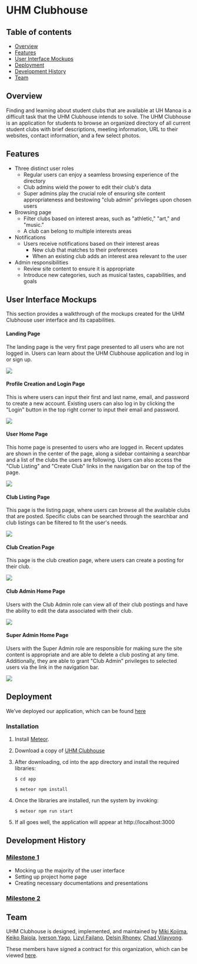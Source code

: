 # UHM Clubhouse

## Table of contents

* [Overview](#overview)
* [Features](#features)
* [User Interface Mockups](#user-interface-mockups)
* [Deployment](#deployment)
* [Development History](#development-history)
* [Team](#team)


## Overview 
Finding and learning about student clubs that are available at UH Manoa is a difficult task that the UHM Clubhouse intends to solve. The UHM Clubhouse is an application for students to browse an organized directory of all current student clubs with brief descriptions, meeting information, URL to their websites, contact information, and a few select photos.

## Features
* Three distinct user roles
  * Regular users can enjoy a seamless browsing experience of the directory
  * Club admins wield the power to edit their club's data
  * Super admins play the crucial role of ensuring site content appropriateness and bestowing "club admin" privileges upon chosen users
* Browsing page
  * Filter clubs based on interest areas, such as "athletic," "art," and "music." 
  * A club can belong to multiple interests areas
* Notifications
  * Users receive notifications based on their interest areas
    * New club that matches to their preferences
    * When an existing club adds an interest area relevant to the user
* Admin responsibilities
  * Review site content to ensure it is appropriate
  * Introduce new categories, such as musical tastes, capabilities, and goals


## User Interface Mockups
This section provides a walkthrough of the mockups created for the UHM Clubhouse user interface and its capabilities.

#### Landing Page
The landing page is the very first page presented to all users who are not logged in. Users can learn about the UHM Clubhouse application and log in or sign up.

<img src="images/landing.png">

#### Profile Creation and Login Page
This is where users can input their first and last name, email, and password to create a new account. Existing users can also log in by clicking the "Login" button in the top right corner to input their email and password.

<img src="images/signin.png">

#### User Home Page
This home page is presented to users who are logged in. Recent updates are shown in the center of the page, along a sidebar containing a searchbar and a list of the clubs the users are following. Users can also access the "Club Listing" and "Create Club" links in the navigation bar on the top of the page.

<img src="images/user-landing.png">

#### Club Listing Page
This page is the listing page, where users can browse all the available clubs that are posted. Specific clubs can be searched through the searchbar and club listings can be filtered to fit the user's needs. 

<img src="images/club-listing.png">

#### Club Creation Page
This page is the club creation page, where users can create a posting for their club. 

<img src="images/create-club.png">

#### Club Admin Home Page
Users with the Club Admin role can view all of their club postings and have the ability to edit the data associated with their club.

<img src="images/edit-club.png">

#### Super Admin Home Page
Users with the Super Admin role are responsible for making sure the site content is appropriate and are able to delete a club posting at any time. Additionally, they are able to grant "Club Admin" privileges to selected users via the link in the navigation bar.

<img src="images/super-admin.png">

## Deployment
We’ve deployed our application, which can be found [here](http://24.144.116.33/)
### Installation
1. Install [Meteor](https://www.meteor.com/install).

2. Download a copy of [UHM Clubhouse](https://github.com/uhm-clubhouse/uhm-clubhouse) 
3. After downloading, cd into the app directory and install the required libraries:
    ```
    $ cd app
    ```
    ```
    $ meteor npm install
    ```
4. Once the libraries are installed, run the system by invoking:
    ```
    $ meteor npm run start
    ```
5. If all goes well, the application will appear at http://localhost:3000

## Development History
### [Milestone 1](https://github.com/orgs/uhm-clubhouse/projects/2)
* Mocking up the majority of the user interface
* Setting up project home page
* Creating necessary documentations and presentations

### [Milestone 2](https://github.com/orgs/uhm-clubhouse/projects/5)
     
## Team
UHM Clubhouse is designed, implemented, and maintained by [Miki Kojima](https://github.com/miki-x2), [Keiko Raiola](https://github.com/keikotr), [Iverson Yago](https://github.com/iversony1), [Lizyl Failano](https://github.com/lizylf), [Delsin Rhoney](https://github.com/DelsinRhoney), [Chad Vilayvong](https://github.com/Chadv2). 

These members have signed a contract for this organization, which can be viewed [here](https://docs.google.com/document/d/17iacQBDx85FvQOAC1Jws0_lws82LN-tlW3v9oX7Rp2A/edit?usp=sharing).


